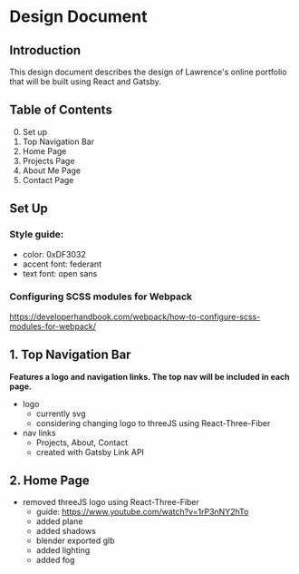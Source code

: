 # Design Document

## Introduction
This design document describes the design of Lawrence's online portfolio that will be built using React and Gatsby. 

## Table of Contents
0. Set up
1. Top Navigation Bar
2. Home Page
3. Projects Page
4. About Me Page
5. Contact Page

## Set Up
### Style guide: 
- color: 0xDF3032
- accent font: federant
- text font: open sans

### Configuring SCSS modules for Webpack
https://developerhandbook.com/webpack/how-to-configure-scss-modules-for-webpack/


## 1. Top Navigation Bar
__Features a logo and navigation links. The top nav will be included in each page.__
* logo
    - currently svg
    - considering changing logo to threeJS using React-Three-Fiber
* nav links
    - Projects, About, Contact
    - created with Gatsby Link API

## 2. Home Page
* removed threeJS logo using React-Three-Fiber
    - guide: https://www.youtube.com/watch?v=1rP3nNY2hTo 
    - added plane
    - added shadows
    - blender exported glb
    - added lighting
    - added fog



